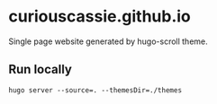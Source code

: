 # curiouscassie.github.io

Single page website generated by hugo-scroll theme.
## Run locally

```
hugo server --source=. --themesDir=./themes
```

<!-- Procreate to pdf:
```
convert Cover.jpg Blank.jpg  Title_pg.jpg copyright.jpg Dedication.jpg Blank.jpg table_of_content.jpg Blank.jpg \
Ch1pg1.jpg Ch1pg2.jpg Ch1pg3.jpg Ch1pg4.jpg Ch1pg5.jpg Ch1pg6.jpg Ch1pg7.jpg Ch1pg8.jpg Ch1pg9.jpg Ch1pg10.jpg \
Ch1pg11.jpg Ch1pg12.jpg Ch1pg13.jpg Ch1pg14.jpg Ch1pg15.jpg  \
Ch2_pg16.jpg Ch2_pg17.jpg Ch2_pg18.jpg Ch2_pg19.jpg Ch2_pg20.jpg Ch2_pg21.jpg Ch2_pg22.jpg Ch2_pg23.jpg \
Ch2_pg24.jpg Ch2_pg25.jpg Ch2_pg26.jpg Ch2_pg27.jpg Ch2_pg28.jpg Ch2_pg29.jpg \
Ch3_pg30.jpg Ch3_pg31.jpg Ch3_pg32.jpg Ch3_pg33.jpg Ch3_pg34.jpg Ch3_pg35.jpg Ch3_pg36.jpg Ch3_pg37.jpg \
Ch3_pg38.jpg Ch3_pg39.jpg Ch3_pg40.jpg Ch3_pg41.jpg Blank.jpg Blank.jpg BackCover.jpg \
../CuriousCassie_gray.pdf
``` -->